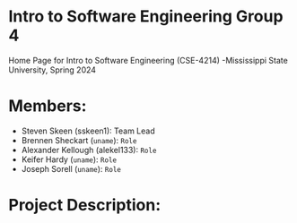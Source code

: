 # Intro to Software Engineering Group 4
Home Page for Intro to Software Engineering (CSE-4214)
-Mississippi State University, Spring 2024
# Members: 
- Steven Skeen (sskeen1): Team Lead
- Brennen Sheckart (`uname`): `Role`
- Alexander Kellough (alekel133): `Role`
- Keifer Hardy (`uname`): `Role`
- Joseph Sorell (`uname`): `Role`

# Project Description:
